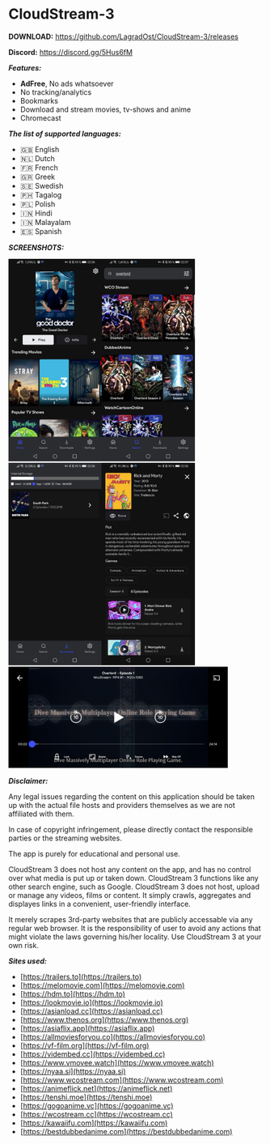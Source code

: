 # CloudStream-3

**DOWNLOAD:**
https://github.com/LagradOst/CloudStream-3/releases

**Discord:**
https://discord.gg/5Hus6fM

***Features:***
+ **AdFree**, No ads whatsoever
+ No tracking/analytics
+ Bookmarks
+ Download and stream movies, tv-shows and anime
+ Chromecast

***The list of supported languages:***
* 🇬🇧 English
* 🇳🇱 Dutch
* 🇫🇷 French
* 🇬🇷 Greek
* 🇸🇪 Swedish
* 🇵🇭 Tagalog
* 🇵🇱 Polish
* 🇮🇳 Hindi
* 🇮🇳 Malayalam
* 🇪🇸 Spanish

***SCREENSHOTS:***

<img src="./.github/home.jpg" height="400"/><img src="./.github/search.jpg" height="400"/><img src="./.github/downloads.jpg" height="400"/><img src="./.github/results.jpg" height="400"/>
<img src="./.github/player.jpg" height="200"/>

***Disclaimer:***

Any legal issues regarding the content on this application should be taken up with the actual file hosts and providers themselves as we are not affiliated with them.

In case of copyright infringement, please directly contact the responsible parties or the streaming websites.

The app is purely for educational and personal use.

CloudStream 3 does not host any content on the app, and has no control over what media is put up or taken down. CloudStream 3 functions like any other search engine, such as Google. CloudStream 3 does not host, upload or manage any videos, films or content. It simply crawls, aggregates and displayes links in a convenient, user-friendly interface.

It merely scrapes 3rd-party websites that are publicly accessable via any regular web browser. It is the responsibility of user to avoid any actions that might violate the laws governing his/her locality. Use CloudStream 3 at your own risk.

***Sites used:***
<!-- Do not remove those two comments -->
<!--SITE LIST START-->
- [https://trailers.to](https://trailers.to) 
- [https://melomovie.com](https://melomovie.com) 
- [https://hdm.to](https://hdm.to) 
- [https://lookmovie.io](https://lookmovie.io) 
- [https://asianload.cc](https://asianload.cc) 
- [https://www.thenos.org](https://www.thenos.org) 
- [https://asiaflix.app](https://asiaflix.app) 
- [https://allmoviesforyou.co](https://allmoviesforyou.co) 
- [https://vf-film.org](https://vf-film.org) 
- [https://vidembed.cc](https://vidembed.cc) 
- [https://www.vmovee.watch](https://www.vmovee.watch) 
- [https://nyaa.si](https://nyaa.si) 
- [https://www.wcostream.com](https://www.wcostream.com) 
- [https://animeflick.net](https://animeflick.net) 
- [https://tenshi.moe](https://tenshi.moe) 
- [https://gogoanime.vc](https://gogoanime.vc) 
- [https://wcostream.cc](https://wcostream.cc) 
- [https://kawaiifu.com](https://kawaiifu.com) 
- [https://bestdubbedanime.com](https://bestdubbedanime.com) 
<!--SITE LIST END-->


